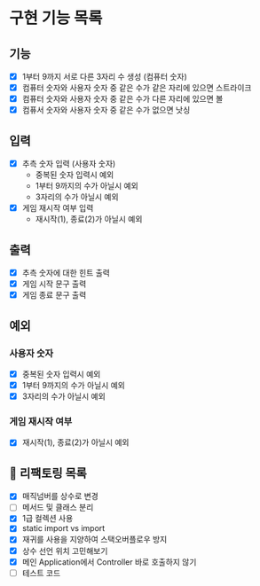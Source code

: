 # 구현 기능 목록

## 기능

* [x] 1부터 9까지 서로 다른 3자리 수 생성 (컴퓨터 숫자)
* [x] 컴퓨터 숫자와 사용자 숫자 중 같은 수가 같은 자리에 있으면 스트라이크
* [x] 컴퓨터 숫자와 사용자 숫자 중 같은 수가 다른 자리에 있으면 볼
* [x] 컴퓨서 숫자와 사용자 숫자 중 같은 수가 없으면 낫싱

## 입력

* [x] 추측 숫자 입력 (사용자 숫자)
    * 중복된 숫자 입력시 예외
    * 1부터 9까지의 수가 아닐시 예외
    * 3자리의 수가 아닐시 예외
* [x] 게임 재시작 여부 입력
    * 재시작(1), 종료(2)가 아닐시 예외

## 출력

* [x] 추측 숫자에 대한 힌트 출력
* [x] 게임 시작 문구 출력
* [x] 게임 종료 문구 출력

## 예외

### 사용자 숫자

* [x] 중복된 숫자 입력시 예외
* [x] 1부터 9까지의 수가 아닐시 예외
* [x] 3자리의 수가 아닐시 예외

### 게임 재시작 여부

* [x] 재시작(1), 종료(2)가 아닐시 예외

## 🔨 리팩토링 목록

* [x] 매직넘버를 상수로 변경
* [ ] 메서드 및 클래스 분리
* [x] 1급 컬렉션 사용
* [x] static import vs import
* [x] 재귀를 사용을 지양하여 스택오버플로우 방지
* [x] 상수 선언 위치 고민해보기
* [x] 메인 Application에서 Controller 바로 호출하지 않기
* [ ] 테스트 코드